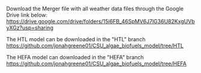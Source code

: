 Download the Merger file with all weather data files through the Google Drive link below: 
https://drive.google.com/drive/folders/15i6FB_46SpMV6J7lG36U82KxgUVbyXGz?usp=sharing

The HTL model can be downloaded in the "HTL" branch
https://github.com/jonahgreene01/CSU_algae_biofuels_model/tree/HTL

The HEFA model can downloaded in the "HEFA" branch
https://github.com/jonahgreene01/CSU_algae_biofuels_model/tree/HEFA
